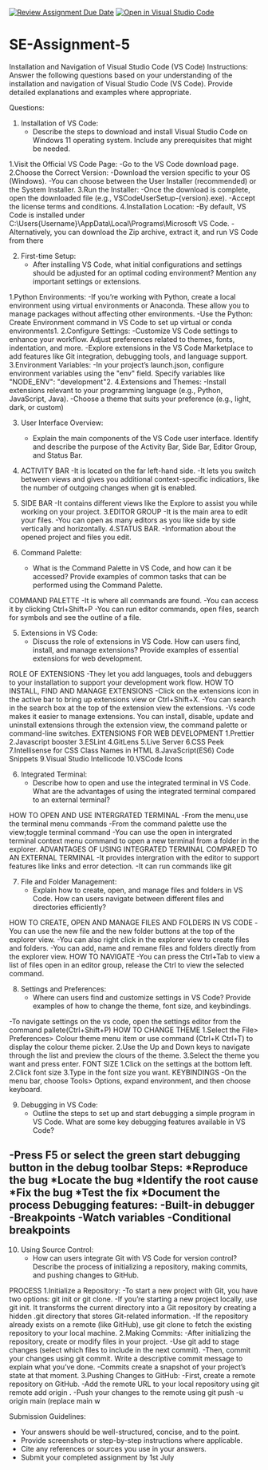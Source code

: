 [![Review Assignment Due Date](https://classroom.github.com/assets/deadline-readme-button-22041afd0340ce965d47ae6ef1cefeee28c7c493a6346c4f15d667ab976d596c.svg)](https://classroom.github.com/a/XoLGRbHq)
[![Open in Visual Studio Code](https://classroom.github.com/assets/open-in-vscode-2e0aaae1b6195c2367325f4f02e2d04e9abb55f0b24a779b69b11b9e10269abc.svg)](https://classroom.github.com/online_ide?assignment_repo_id=15281758&assignment_repo_type=AssignmentRepo)
# SE-Assignment-5
Installation and Navigation of Visual Studio Code (VS Code)
 Instructions:
Answer the following questions based on your understanding of the installation and navigation of Visual Studio Code (VS Code). Provide detailed explanations and examples where appropriate.

 Questions:

1. Installation of VS Code:
   - Describe the steps to download and install Visual Studio Code on Windows 11 operating system. Include any prerequisites that might be needed.

1.Visit the Official VS Code Page:
-Go to the VS Code download page.
2.Choose the Correct Version:
-Download the version specific to your OS (Windows).
-You can choose between the User Installer (recommended) or the System Installer.
3.Run the Installer:
-Once the download is complete, open the downloaded file (e.g., VSCodeUserSetup-{version}.exe).
-Accept the license terms and conditions.
4.Installation Location:
-By default, VS Code is installed under C:\Users\{Username}\AppData\Local\Programs\Microsoft VS Code.
-Alternatively, you can download the Zip archive, extract it, and run VS Code from there

2. First-time Setup:
   - After installing VS Code, what initial configurations and settings should be adjusted for an optimal coding environment? Mention any important settings or extensions.

1.Python Environments:
-If you’re working with Python, create a local environment using virtual environments or Anaconda. These allow you to manage packages without affecting other environments.
-Use the Python: Create Environment command in VS Code to set up virtual or conda environments1.
2.Configure Settings:
-Customize VS Code settings to enhance your workflow. Adjust preferences related to themes, fonts, indentation, and more.
-Explore extensions in the VS Code Marketplace to add features like Git integration, debugging tools, and language support.
3.Environment Variables:
-In your project’s launch.json, configure environment variables using the "env" field. Specify variables like "NODE_ENV": "development"2.
4.Extensions and Themes:
-Install extensions relevant to your programming language (e.g., Python, JavaScript, Java).
-Choose a theme that suits your preference (e.g., light, dark, or custom)

3. User Interface Overview:
   - Explain the main components of the VS Code user interface. Identify and describe the purpose of the Activity Bar, Side Bar, Editor Group, and Status Bar.

1. ACTIVITY BAR
-It is located on the far left-hand side.
-It lets you switch between views and gives you additional context-specific indicatiors, like the number of outgoing changes when git is enabled.
2. SIDE BAR
-It contains different views like the Explore to assist you while working on your project.
3.EDITOR GROUP
-It is the main area to edit your files.
-You can open as many editors as you like side by side vertically and horizontally.
4.STATUS BAR.
-Information about the opened project and files you edit.

4. Command Palette:
   - What is the Command Palette in VS Code, and how can it be accessed? Provide examples of common tasks that can be performed using the Command Palette.

COMMAND PALETTE
-It is where all commands are found.
-You can access it by clicking Ctrl+Shift+P
-You can run editor commands, open files, search for symbols and see the outline of a file.


5. Extensions in VS Code:
   - Discuss the role of extensions in VS Code. How can users find, install, and manage extensions? Provide examples of essential extensions for web development.

ROLE OF EXTENSIONS
-They let you add languages, tools and debuggers to your installation to support your development work flow.
HOW TO INSTALL, FIND AND MANAGE EXTENSIONS
-Click on the extensions icon in the active bar to bring up extensions view or Ctrl+Shift+X.
-You can search in the search box at the top of the extension view the extensions.
-Vs code makes it easier to manage extensions. You can install, disable, update and uninstall extensions through the extension view, the command palette or command-line switches.
EXTENSIONS FOR WEB DEVELOPMENT
1.Prettier
2.Javascript booster
3.ESLint
4.GitLens
5.Live Server
6.CSS Peek
7.Intellisense for CSS Class Names in HTML
8.JavaScript(ES6) Code Snippets
9.Visual Studio Intellicode
10.VSCode Icons

6. Integrated Terminal:
   - Describe how to open and use the integrated terminal in VS Code. What are the advantages of using the integrated terminal compared to an external terminal?

HOW TO OPEN AND USE INTERGRATED TERMINAL
-From the menu,use the terminal menu commands
-From the command palette use the view;toggle terminal command
-You can use the open in intergrated terminal context menu command to open a new terminal from a folder in the explorer.
ADVANTAGES OF USING INTEGRATED TERMINAL COMPARED TO AN EXTERNAL TERMINAL
-It provides intergration with the editor to support features like links and error detection.
-It can run commands like git

7. File and Folder Management:
   - Explain how to create, open, and manage files and folders in VS Code. How can users navigate between different files and directories efficiently?

HOW TO CREATE, OPEN AND MANAGE FILES AND FOLDERS IN VS CODE
-You can use the new file and the new folder buttons at the top of the explorer view.
-You can also right click in the explorer view to create files and folders.
-You can add, name and remane files and folders directly from the explorer view.
HOW TO NAVIGATE
-You can press the Ctrl+Tab to view a list of files open in an editor group, release the Ctrl to view the selected command.

8. Settings and Preferences:
   - Where can users find and customize settings in VS Code? Provide examples of how to change the theme, font size, and keybindings.

-To navigate settings on the vs code, open the settings editor from the command pallete(Ctrl+Shift+P)
HOW TO CHANGE THEME
1.Select the File> Preferences> Colour theme menu item or use command (Ctrl+K Ctrl+T) to display the colour theme picker.
2.Use the Up and Down keys to navigate through the list and preview the clours of the theme.
3.Select the theme you want and press enter.
FONT SIZE
1.Click on the settings at the bottom left.
2.Click font size
3.Type in the font size you want.
KEYBINDINGS
-On the menu bar, choose Tools> Options, expand environment, and then choose keyboard.

9. Debugging in VS Code:
   - Outline the steps to set up and start debugging a simple program in VS Code. What are some key debugging features available in VS Code?

-Press F5 or select the green start debugging button in the debug toolbar
Steps:
*Reproduce the bug
*Locate the bug
*Identify the root cause
*Fix the bug
*Test the fix
*Document the process
Debugging features:
-Built-in debugger
-Breakpoints
-Watch variables
-Conditional breakpoints
-

10. Using Source Control:
    - How can users integrate Git with VS Code for version control? Describe the process of initializing a repository, making commits, and pushing changes to GitHub.

PROCESS
1.Initialize a Repository:
-To start a new project with Git, you have two options: git init or git clone.
-If you’re starting a new project locally, use git init. It transforms the current directory into a Git repository by creating a hidden .git directory that stores Git-related information.
-If the repository already exists on a remote (like GitHub), use git clone to fetch the existing repository to your local machine.
2.Making Commits:
-After initializing the repository, create or modify files in your project.
-Use git add to stage changes (select which files to include in the next commit).
-Then, commit your changes using git commit. Write a descriptive commit message to explain what you’ve done.
-Commits create a snapshot of your project’s state at that moment.
3.Pushing Changes to GitHub:
-First, create a remote repository on GitHub.
-Add the remote URL to your local repository using git remote add origin <URL>.
-Push your changes to the remote using git push -u origin main (replace main w

 Submission Guidelines:
- Your answers should be well-structured, concise, and to the point.
- Provide screenshots or step-by-step instructions where applicable.
- Cite any references or sources you use in your answers.
- Submit your completed assignment by 1st July 

